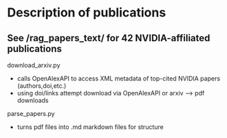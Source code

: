 # Description of publications
## See /rag_papers_text/ for 42 NVIDIA-affiliated publications
download_arxiv.py 
* calls OpenAlexAPI to access XML metadata of top-cited NVIDIA papers (authors,doi,etc.)
* using doi/links attempt download via OpenAlexAPI or arxiv --> pdf downloads

parse_papers.py
* turns pdf files into .md markdown files for structure
